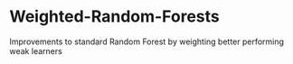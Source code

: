 # Weighted-Random-Forests
Improvements to standard Random Forest by weighting better performing weak learners
